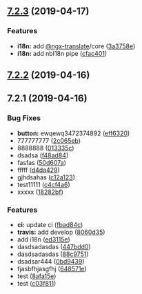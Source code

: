 <a name="7.2.3"></a>
## [7.2.3](https://github.com/laixiangran/ng-xdesign/compare/7.2.2...7.2.3) (2019-04-17)


### Features

* **i18n:** add [@ngx-translate](https://github.com/ngx-translate)/core ([3a3758e](https://github.com/laixiangran/ng-xdesign/commit/3a3758e))
* **i18n:** add nbI18n pipe ([cfac401](https://github.com/laixiangran/ng-xdesign/commit/cfac401))



<a name="7.2.2"></a>
## [7.2.2](https://github.com/laixiangran/ng-xdesign/compare/7.2.1...7.2.2) (2019-04-16)



<a name="7.2.1"></a>
## 7.2.1 (2019-04-16)


### Bug Fixes

* **button:** ewqewq3472374892 ([eff6320](https://github.com/laixiangran/ng-xdesign/commit/eff6320))
* 777777777 ([2c065eb](https://github.com/laixiangran/ng-xdesign/commit/2c065eb))
* 8888888 ([013335c](https://github.com/laixiangran/ng-xdesign/commit/013335c))
* dsadsa ([f48ad84](https://github.com/laixiangran/ng-xdesign/commit/f48ad84))
* fasfas ([50d607a](https://github.com/laixiangran/ng-xdesign/commit/50d607a))
* fffff ([d4da429](https://github.com/laixiangran/ng-xdesign/commit/d4da429))
* gjhdsahas ([c12a123](https://github.com/laixiangran/ng-xdesign/commit/c12a123))
* test11111 ([c4cf4a6](https://github.com/laixiangran/ng-xdesign/commit/c4cf4a6))
* xxxxx ([18282bf](https://github.com/laixiangran/ng-xdesign/commit/18282bf))


### Features

* **ci:** update ci ([fbad84c](https://github.com/laixiangran/ng-xdesign/commit/fbad84c))
* **travis:** add develop ([8060d35](https://github.com/laixiangran/ng-xdesign/commit/8060d35))
* add i18n ([ed3115e](https://github.com/laixiangran/ng-xdesign/commit/ed3115e))
* dasdsadasdas ([447bdd0](https://github.com/laixiangran/ng-xdesign/commit/447bdd0))
* dasdsadasdas ([88c9751](https://github.com/laixiangran/ng-xdesign/commit/88c9751))
* dsadsar444 ([0bd9439](https://github.com/laixiangran/ng-xdesign/commit/0bd9439))
* fjasbfhjasgfhj ([648571e](https://github.com/laixiangran/ng-xdesign/commit/648571e))
* test ([8afa15e](https://github.com/laixiangran/ng-xdesign/commit/8afa15e))
* test ([c03f811](https://github.com/laixiangran/ng-xdesign/commit/c03f811))



